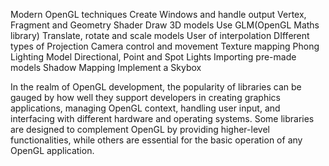 Modern OpenGL techniques
Create Windows and handle output
Vertex, Fragment and Geometry Shader
Draw 3D models
Use GLM(OpenGL Maths library)
Translate, rotate and scale models
User of interpolation
DIfferent types of Projection
Camera control and movement
Texture mapping
Phong Lighting Model
Directional, Point and Spot Lights
Importing pre-made models
Shadow Mapping
Implement a Skybox

In the realm of OpenGL development, the popularity of libraries can be gauged by how well they support developers in creating graphics applications, 
managing OpenGL context, handling user input, and interfacing with different hardware and operating systems. 
Some libraries are designed to complement OpenGL by providing higher-level functionalities,
while others are essential for the basic operation of any OpenGL application.
